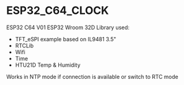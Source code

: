 # ESP32_C64_CLOCK

ESP32 C64 V01
ESP32 Wroom 32D 
Library used:
- TFT_eSPI example based on IL9481 3.5"
- RTCLib
- Wifi
- Time
- HTU21D Temp & Humidity 

Works in NTP mode if connection is available or switch to RTC mode
